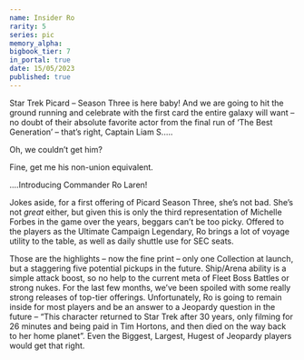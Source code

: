 ```yaml
---
name: Insider Ro
rarity: 5
series: pic
memory_alpha:
bigbook_tier: 7
in_portal: true
date: 15/05/2023
published: true
---
```


Star Trek Picard – Season Three is here baby!  And we are going to hit the ground running and celebrate with the first card the entire galaxy will want – no doubt of their absolute favorite actor from the final run of ‘The Best Generation’ – that’s right, Captain Liam S.....

Oh, we couldn’t get him?

Fine, get me his non-union equivalent.

....Introducing Commander Ro Laren! 

Jokes aside, for a first offering of Picard Season Three, she’s not bad.  She’s not *great* either, but given this is only the third representation of Michelle Forbes in the game over the years, beggars can’t be too picky.  Offered to the players as the Ultimate Campaign Legendary, Ro brings a lot of voyage utility to the table, as well as daily shuttle use for SEC seats.  

Those are the highlights – now the fine print – only one Collection at launch, but a staggering five potential pickups in the future.  Ship/Arena ability is a simple attack boost, so no help to the current meta of Fleet Boss Battles or strong nukes.  For the last few months, we’ve been spoiled with some really strong releases of top-tier offerings.  Unfortunately, Ro is going to remain inside for most players and be an answer to a Jeopardy question in the future – “This character returned to Star Trek after 30 years, only filming for 26 minutes and being paid in Tim Hortons, and then died on the way back to her home planet”.  Even the Biggest, Largest, Hugest of Jeopardy players would get that right.
